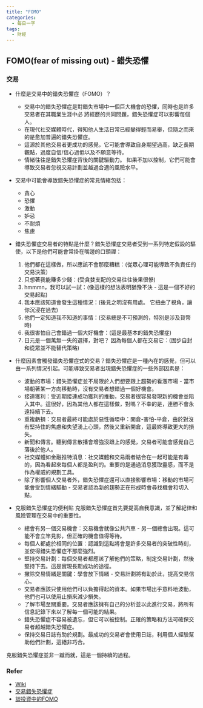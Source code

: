```yaml
---
title: "FOMO"
categories:
  - 每日一字
tags:
  - 財經
---
```


## FOMO(fear of missing out) - 錯失恐懼

### 交易
- 什麼是交易中的錯失恐懼症（FOMO）？
  - 交易中的錯失恐懼症是對錯失市場中一個巨大機會的恐懼，同時也是許多交易者在其職業生涯中必 將經歷的共同問題，錯失恐懼症可以影響每個人。
  - 在現代社交媒體時代，得知他人生活日常已經變得輕而易舉，但隨之而來的是愈加普遍的錯失恐懼症。 
  - 這源於其他交易者更成功的感覺，它可能會導致自身期望過高，缺乏長期觀點，過度自信/信心過低以及不願意等待。
  - 情緒往往是錯失恐懼症背後的關鍵驅動力。 如果不加以控制，它們可能會導致交易者忽視交易計劃並越過合適的風險水平。

- 交易中可能會導致錯失恐懼症的常見情緒包括：
  - 貪心
  - 恐懼
  - 激動
  - 妒忌
  - 不耐煩
  - 焦慮

- 錯失恐懼症交易者的特點是什麼？錯失恐懼症交易者受到一系列特定假設的驅使，以下是他們可能會常掛在嘴邊的口頭禪：
  1. 他們都在這樣做，所以應該不會那麼糟糕：(從眾心理可能導致不負責任的交易決策）
  2. 只想著我能賺多少錢：(受貪婪支配的交易往往後果很慘)
  3. hmmmn，我可以試一試：(像這樣的想法表明猶豫不決 - 這是一個不好的交易起點)
  4. 我本應該知道會發生這種情況：(後見之明沒有用處。 它扭曲了視角，讓你沉浸在過去)
  5. 他們一定知道我不知道的事情：(交易總是不可預測的，特別是涉及貨幣時)
  6. 我很害怕自己會錯過一個大好機會：(這是最基本的錯失恐懼症)
  7. 日元是一個萬無一失的選擇，對吧？ 因為每個人都在交易它：(固步自封和從眾並不能替代策略)

- 什麼因素會觸發錯失恐懼症式的交易？錯失恐懼症是一種內在的感覺，但可以由一系列情況引起。可能導致交易者出現錯失恐懼症的一些外部因素是：
  - 波動的市場：錯失恐懼症並不局限於人們想要跟上趨勢的看漲市場 - 當市場朝著某一方向移動時，沒有交易者想錯過一個好機會。
  - 接連獲利：受近期接連成功獲利的推動，交易者很容易發現新的機會並陷入其中。這很好，因為其他人都在這樣做，對嗎？不幸的是，連勝不會永遠持續下去。  
  - 重複虧損：交易者最終可能處於惡性循環中：開倉-害怕-平倉，由於對沒有堅持住的焦慮和失望湧上心頭，然後又重新開倉，這最終導致更大的損失。
  - 新聞和傳言。聽到傳言散播會增強沒跟上的感覺，交易者可能會感覺自己落後於他人。
  - 社交媒體如金融推特消息：社交媒體和交易兩者結合在一起可能是有毒的，因為看起來每個人都是盈利的。重要的是通過消息獲取靈感，而不是作為權威的規劃工具。
  - 除了影響個人交易者外，錯失恐懼症還可以直接影響市場：移動的市場可能會受到情緒驅動 - 交易者認為新的趨勢正在形成時會尋找機會和切入點。
  
- 克服錯失恐懼症的便利貼 克服錯失恐懼症首先要提高自我意識，並了解紀律和風險管理在交易中的重要性。
  - 總會有另一個交易機會：交易機會就像公共汽車 - 另一個總會出現。這可能不會立竿見影，但正確的機會值得等待。
  - 每個人都處於相同的位置：認識到這點將會是許多交易者的突破性時刻，並使得錯失恐懼症不那麼強烈。
  - 堅持交易計劃：每個交易者都應該了解他們的策略，制定交易計劃，然後堅持下去。這是實現長期成功的途徑。
  - 撇除交易情緒是關鍵：學會放下情緒 - 交易計劃將有助於此，提高交易信心。
  - 交易者應該只使用他們可以負擔得起的資本。如果市場出乎意料地波動，他們也可以使用止損來減少損失。
  - 了解市場至關重要。交易者應該擁有自己的分析並以此進行交易，將所有信息記錄下來以了解每一個可能的結果。
  - 錯失恐懼症不容易被遺忘，但它可以被控制。正確的策略和方法可確保交易者超越錯失恐懼症。
  - 保持交易日誌有助於規劃。最成功的交易者會使用日誌，利用個人經驗幫助他們計劃，這絕非巧合。

克服錯失恐懼症並非一蹴而就，這是一個持續的過程。

### Refer

- [Wiki](https://zh.wikipedia.org/wiki/%E9%94%99%E5%A4%B1%E6%81%90%E6%83%A7%E7%97%87)
- [交易錯失恐懼症](https://www.dailyfxasia.com/cn/feaarticle/20190920-6600.html)
- [談投資中的FOMO](https://resilience-xjt.medium.com/%E8%AB%87%E6%8A%95%E8%B3%87%E4%B8%AD%E7%9A%84fomo-fear-of-missing-out-b7344a3bebc8)